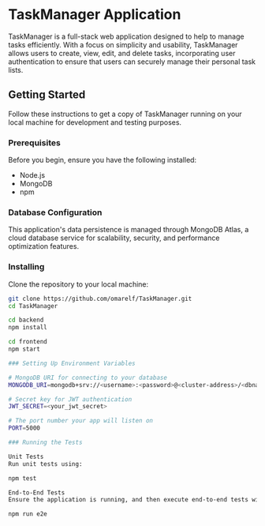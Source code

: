 # TaskManager Application

TaskManager is a full-stack web application designed to help to manage tasks efficiently. With a focus on simplicity and usability, TaskManager allows users to create, view, edit, and delete tasks, incorporating user authentication to ensure that users can securely manage their personal task lists.

## Getting Started

Follow these instructions to get a copy of TaskManager running on your local machine for development and testing purposes.

### Prerequisites

Before you begin, ensure you have the following installed:
- Node.js
- MongoDB
- npm

### Database Configuration
This application's data persistence is managed through MongoDB Atlas, a cloud database service for scalability, security, and performance optimization features.

### Installing

Clone the repository to your local machine:

```bash
git clone https://github.com/omarelf/TaskManager.git
cd TaskManager

cd backend
npm install

cd frontend
npm start

### Setting Up Environment Variables

# MongoDB URI for connecting to your database
MONGODB_URI=mongodb+srv://<username>:<password>@<cluster-address>/<dbname>

# Secret key for JWT authentication
JWT_SECRET=<your_jwt_secret>

# The port number your app will listen on
PORT=5000

### Running the Tests

Unit Tests
Run unit tests using:

npm test

End-to-End Tests
Ensure the application is running, and then execute end-to-end tests with:

npm run e2e






